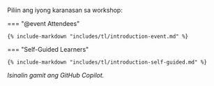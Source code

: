 Piliin ang iyong karanasan sa workshop:

=== "@event Attendees"

    {% include-markdown "includes/tl/introduction-event.md" %}

=== "Self-Guided Learners"

    {% include-markdown "includes/tl/introduction-self-guided.md" %}

*Isinalin gamit ang GitHub Copilot.*
